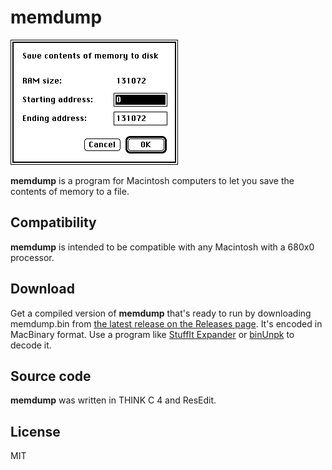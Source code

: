 <!--
SPDX-FileCopyrightText: © 2025 Ryan Carsten Schmidt <https://github.com/ryandesign>
SPDX-License-Identifier: MIT
-->

# memdump

![Screenshot](screenshot.png)

**memdump** is a program for Macintosh computers to let you save the contents of memory to a file.

## Compatibility

**memdump** is intended to be compatible with any Macintosh with a 680x0 processor.

## Download

Get a compiled version of **memdump** that's ready to run by downloading
memdump.bin from [the latest release on the Releases
page](https://github.com/ryandesign/memdump/releases/latest). It's encoded in
MacBinary format. Use a program like [StuffIt
Expander](https://www.gryphel.com/c/sw/archive/stuffexp/) or
[binUnpk](https://www.gryphel.com/c/minivmac/extras/binunpk/) to decode it.

## Source code

**memdump** was written in THINK C 4 and ResEdit.

## License

MIT
